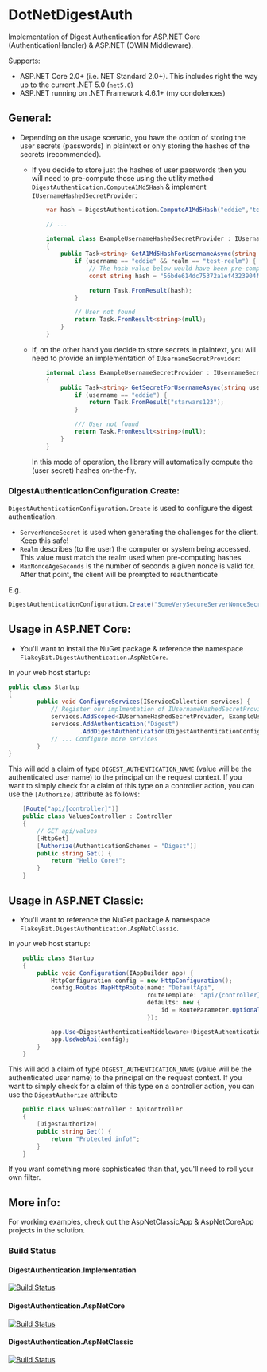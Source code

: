 # DotNetDigestAuth
Implementation of Digest Authentication for ASP.NET Core (AuthenticationHandler) &amp; ASP.NET (OWIN Middleware).

Supports: 
* ASP.NET Core 2.0+ (i.e. NET Standard 2.0+). This includes right the way up to the current .NET 5.0 (`net5.0`)
* ASP.NET running on .NET Framework 4.6.1+ (my condolences)

## General:
- Depending on the usage scenario, you have the option of storing the user secrets (passwords) in plaintext or only storing the hashes of the secrets (recommended). 

     - If you decide to store just the hashes of user passwords then you will need to pre-compute those using the utility method `DigestAuthentication.ComputeA1Md5Hash` & implement `IUsernameHashedSecretProvider`:

        ```C#
            var hash = DigestAuthentication.ComputeA1Md5Hash("eddie","test-realm", "starwars123"); // 56bde614dc75372a1ef4323904f3beb7

            // ...
          
            internal class ExampleUsernameHashedSecretProvider : IUsernameHashedSecretProvider
            {
                public Task<string> GetA1Md5HashForUsernameAsync(string username, string realm) {
                    if (username == "eddie" && realm == "test-realm") {
                        // The hash value below would have been pre-computed & stored in the database
                        const string hash = "56bde614dc75372a1ef4323904f3beb7";

                        return Task.FromResult(hash);
                    }

                    // User not found
                    return Task.FromResult<string>(null);
                }
            }
        ```
    
    - If, on the other hand you decide to store secrets in plaintext, you will need to provide an implementation of `IUsernameSecretProvider`:

        ```C#
            internal class ExampleUsernameSecretProvider : IUsernameSecretProvider
            {
                public Task<string> GetSecretForUsernameAsync(string username) {
                    if (username == "eddie") {
                        return Task.FromResult("starwars123");
                    }

                    /// User not found
                    return Task.FromResult<string>(null);
                }
            }
        ```
        
        In this mode of operation, the library will automatically compute the (user secret) hashes on-the-fly.

### DigestAuthenticationConfiguration.Create:
`DigestAuthenticationConfiguration.Create` is used to configure the digest authentication.

* `ServerNonceSecret` is used when generating the challenges for the client. Keep this safe!
* `Realm` describes (to the user) the computer or system being accessed. This value must match the realm used when pre-computing hashes
* `MaxNonceAgeSeconds` is the number of seconds a given nonce is valid for. After that point, the client will be prompted to reauthenticate

E.g.

```C#
DigestAuthenticationConfiguration.Create("SomeVerySecureServerNonceSecret", "SomeDescriptiveRealmName", 30)
```

## Usage in ASP.NET Core:

- You'll want to install the NuGet package & reference the namespace `FlakeyBit.DigestAuthentication.AspNetCore`.

In your web host startup:

```C#
public class Startup
{
        public void ConfigureServices(IServiceCollection services) {
            // Register our implmentation of IUsernameHashedSecretProvider (or IUsernameSecretProvider if using plaintext)
            services.AddScoped<IUsernameHashedSecretProvider, ExampleUsernameHashedSecretProvider>();
            services.AddAuthentication("Digest")
                    .AddDigestAuthentication(DigestAuthenticationConfiguration.Create("SomeVerySecureServerNonceSecret", "SomeDescriptiveRealmName", 30));
            // ... Configure more services
        }
}
```

This will add a claim of type `DIGEST_AUTHENTICATION_NAME` (value will be the authenticated user name) to the principal on the request context. If you want to simply check for a claim of this type on a controller action, you can use the `[Authorize]` attribute as follows:

```C#
    [Route("api/[controller]")]
    public class ValuesController : Controller
    {
        // GET api/values
        [HttpGet]
        [Authorize(AuthenticationSchemes = "Digest")]
        public string Get() {
            return "Hello Core!";
        }
    }
```

## Usage in ASP.NET Classic:

- You'll want to reference the NuGet package & namespace `FlakeyBit.DigestAuthentication.AspNetClassic`.

In your web host startup:

```C#
    public class Startup
    {
        public void Configuration(IAppBuilder app) {
            HttpConfiguration config = new HttpConfiguration();
            config.Routes.MapHttpRoute(name: "DefaultApi",
                                       routeTemplate: "api/{controller}/{id}",
                                       defaults: new {
                                           id = RouteParameter.Optional
                                       });

            app.Use<DigestAuthenticationMiddleware>(DigestAuthenticationConfiguration.Create("SomeVerySecureServerNonceSecret", "SomeDescriptiveRealmName", 30), new ExampleUsernameHashedSecretProvider()); // Or an IUsernameSecretProvider for plaintext
            app.UseWebApi(config);
        }
    }
```

This will add a claim of type `DIGEST_AUTHENTICATION_NAME` (value will be the authenticated user name) to the principal on the request context. If you want to simply check for a claim of this type on a controller action, you can use the `DigestAuthorize` attribute

```C#
    public class ValuesController : ApiController
    {
        [DigestAuthorize]
        public string Get() {
            return "Protected info!";
        }
    }
```

If you want something more sophisticated than that, you'll need to roll your own filter.

## More info:
For working examples, check out the AspNetClassicApp & AspNetCoreApp projects in the solution.

### Build Status

#### DigestAuthentication.Implementation
[![Build Status](https://eddiewould.visualstudio.com/DigestAuthentication/_apis/build/status/DigestAuthentication.Implementation?branchName=master)](https://eddiewould.visualstudio.com/DigestAuthentication/_build/latest?definitionId=6&branchName=master)

#### DigestAuthentication.AspNetCore
[![Build Status](https://eddiewould.visualstudio.com/DigestAuthentication/_apis/build/status/DigestAuthentication.AspNetCore?branchName=master)](https://eddiewould.visualstudio.com/DigestAuthentication/_build/latest?definitionId=5&branchName=master)

#### DigestAuthentication.AspNetClassic
[![Build Status](https://eddiewould.visualstudio.com/DigestAuthentication/_apis/build/status/DigestAuthentication.AspNetClassic?branchName=master)](https://eddiewould.visualstudio.com/DigestAuthentication/_build/latest?definitionId=4&branchName=master)
